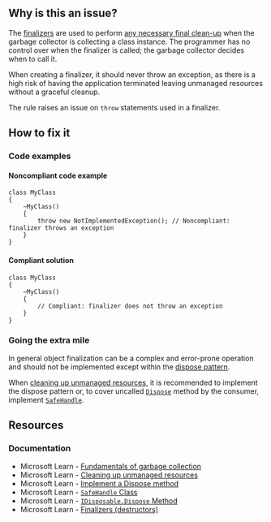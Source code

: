 ## Why is this an issue?

The [finalizers](https://learn.microsoft.com/en-us/dotnet/csharp/programming-guide/classes-and-structs/finalizers) are used to perform
[any necessary final clean-up](https://learn.microsoft.com/en-us/dotnet/standard/garbage-collection/fundamentals#unmanaged-resources) when
the garbage collector is collecting a class instance. The programmer has no control over when the finalizer is called; the garbage collector decides
when to call it.

When creating a finalizer, it should never throw an exception, as there is a high risk of having the application terminated leaving unmanaged
resources without a graceful cleanup.

The rule raises an issue on `throw` statements used in a finalizer.

## How to fix it

### Code examples

#### Noncompliant code example

    class MyClass
    {
        ~MyClass()
        {
            throw new NotImplementedException(); // Noncompliant: finalizer throws an exception
        }
    }

#### Compliant solution

    class MyClass
    {
        ~MyClass()
        {
            // Compliant: finalizer does not throw an exception
        }
    }

### Going the extra mile

In general object finalization can be a complex and error-prone operation and should not be implemented except within the [dispose pattern](https://learn.microsoft.com/en-us/dotnet/standard/garbage-collection/implementing-dispose).

When [cleaning up unmanaged resources](https://learn.microsoft.com/en-us/dotnet/standard/garbage-collection/unmanaged), it is
recommended to implement the dispose pattern or, to cover uncalled [`Dispose`](https://learn.microsoft.com/en-us/dotnet/api/system.idisposable.dispose) method by the consumer, implement [`SafeHandle`](https://learn.microsoft.com/en-us/dotnet/api/system.runtime.interopservices.safehandle).

## Resources

### Documentation

-  Microsoft Learn - [Fundamentals of garbage
  collection](https://learn.microsoft.com/en-us/dotnet/standard/garbage-collection/fundamentals)
-  Microsoft Learn - [Cleaning up unmanaged resources](https://learn.microsoft.com/en-us/dotnet/standard/garbage-collection/unmanaged)
-  Microsoft Learn - [Implement a Dispose
  method](https://learn.microsoft.com/en-us/dotnet/standard/garbage-collection/implementing-dispose)
-  Microsoft Learn - [`SafeHandle`
  Class](https://learn.microsoft.com/en-us/dotnet/api/system.runtime.interopservices.safehandle)
-  Microsoft Learn - [`IDisposable.Dispose` Method](https://learn.microsoft.com/en-us/dotnet/api/system.idisposable.dispose)
-  Microsoft Learn - [Finalizers
  (destructors)](https://learn.microsoft.com/en-us/dotnet/csharp/programming-guide/classes-and-structs/finalizers)